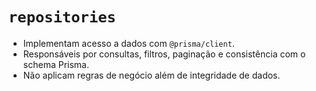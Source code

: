 # `repositories`

- Implementam acesso a dados com `@prisma/client`.
- Responsáveis por consultas, filtros, paginação e consistência com o schema Prisma.
- Não aplicam regras de negócio além de integridade de dados.
